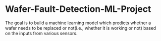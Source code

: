 # Wafer-Fault-Detection-ML-Project
The goal is to build a machine learning model which predicts whether a wafer needs to be replaced or not(i.e., whether it is working or not) based on the inputs from various sensors.
